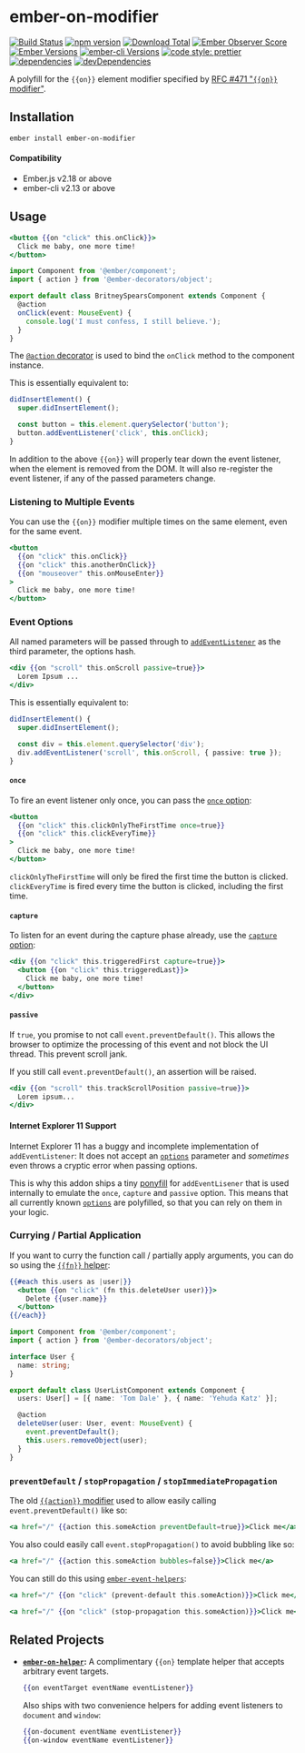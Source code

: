 # ember-on-modifier

[![Build Status](https://travis-ci.org/buschtoens/ember-on-modifier.svg)](https://travis-ci.org/buschtoens/ember-on-modifier)
[![npm version](https://badge.fury.io/js/ember-on-modifier.svg)](http://badge.fury.io/js/ember-on-modifier)
[![Download Total](https://img.shields.io/npm/dt/ember-on-modifier.svg)](http://badge.fury.io/js/ember-on-modifier)
[![Ember Observer Score](https://emberobserver.com/badges/ember-on-modifier.svg)](https://emberobserver.com/addons/ember-on-modifier)
[![Ember Versions](https://img.shields.io/badge/Ember.js%20Versions-%5E2.18%20%7C%7C%20%5E3.0-brightgreen.svg)](https://travis-ci.org/buschtoens/ember-on-modifier)
[![ember-cli Versions](https://img.shields.io/badge/ember--cli%20Versions-%5E2.13%20%7C%7C%20%5E3.0-brightgreen.svg)](https://travis-ci.org/buschtoens/ember-on-modifier)
[![code style: prettier](https://img.shields.io/badge/code_style-prettier-ff69b4.svg)](https://github.com/prettier/prettier)
[![dependencies](https://img.shields.io/david/buschtoens/ember-on-modifier.svg)](https://david-dm.org/buschtoens/ember-on-modifier)
[![devDependencies](https://img.shields.io/david/dev/buschtoens/ember-on-modifier.svg)](https://david-dm.org/buschtoens/ember-on-modifier)

A polyfill for the `{{on}}` element modifier specified by
[RFC #471 "`{{on}}` modifier"](https://github.com/emberjs/rfcs/blob/master/text/0471-on-modifier.md).

## Installation

```
ember install ember-on-modifier
```

#### Compatibility

- Ember.js v2.18 or above
- ember-cli v2.13 or above

## Usage

```hbs
<button {{on "click" this.onClick}}>
  Click me baby, one more time!
</button>
```

```ts
import Component from '@ember/component';
import { action } from '@ember-decorators/object';

export default class BritneySpearsComponent extends Component {
  @action
  onClick(event: MouseEvent) {
    console.log('I must confess, I still believe.');
  }
}
```

The [`@action` decorator][@action] is used to bind the `onClick` method to the
component instance.

[@action]: https://github.com/emberjs/rfcs/blob/master/text/0408-decorators.md#method-binding

This is essentially equivalent to:

```ts
didInsertElement() {
  super.didInsertElement();

  const button = this.element.querySelector('button');
  button.addEventListener('click', this.onClick);
}
```

In addition to the above `{{on}}` will properly tear down the event listener,
when the element is removed from the DOM. It will also re-register the event
listener, if any of the passed parameters change.

### Listening to Multiple Events

You can use the `{{on}}` modifier multiple times on the same element, even for
the same event.

```hbs
<button
  {{on "click" this.onClick}}
  {{on "click" this.anotherOnClick}}
  {{on "mouseover" this.onMouseEnter}}
>
  Click me baby, one more time!
</button>
```

### Event Options

All named parameters will be passed through to
[`addEventListener`][addeventlistener] as the third parameter, the options hash.

[addeventlistener]: https://developer.mozilla.org/en-US/docs/Web/API/EventTarget/addEventListener

```hbs
<div {{on "scroll" this.onScroll passive=true}}>
  Lorem Ipsum ...
</div>
```

This is essentially equivalent to:

```ts
didInsertElement() {
  super.didInsertElement();

  const div = this.element.querySelector('div');
  div.addEventListener('scroll', this.onScroll, { passive: true });
}
```

#### `once`

To fire an event listener only once, you can pass the [`once` option][addeventlistener-parameters]:

```hbs
<button
  {{on "click" this.clickOnlyTheFirstTime once=true}}
  {{on "click" this.clickEveryTime}}
>
  Click me baby, one more time!
</button>
```

`clickOnlyTheFirstTime` will only be fired the first time the button is clicked.
`clickEveryTime` is fired every time the button is clicked, including the first
time.

[addeventlistener-parameters]: https://developer.mozilla.org/en-US/docs/Web/API/EventTarget/addEventListener#Parameters

#### `capture`

To listen for an event during the capture phase already, use the [`capture` option][addeventlistener-parameters]:

```hbs
<div {{on "click" this.triggeredFirst capture=true}}>
  <button {{on "click" this.triggeredLast}}>
    Click me baby, one more time!
  </button>
</div>
```

#### `passive`

If `true`, you promise to not call `event.preventDefault()`. This allows the
browser to optimize the processing of this event and not block the UI thread.
This prevent scroll jank.

If you still call `event.preventDefault()`, an assertion will be raised.

```hbs
<div {{on "scroll" this.trackScrollPosition passive=true}}>
  Lorem ipsum...
</div>
```

#### Internet Explorer 11 Support

Internet Explorer 11 has a buggy and incomplete implementation of
`addEventListener`: It does not accept an
[`options`][addeventlistener-parameters] parameter and _sometimes_ even throws
a cryptic error when passing options.

This is why this addon ships a tiny [ponyfill][ponyfill] for `addEventLisener`
that is used internally to emulate the `once`, `capture` and `passive` option.
This means that all currently known [`options`][addeventlistener-parameters] are
polyfilled, so that you can rely on them in your logic.

[ponyfill]: https://github.com/sindresorhus/ponyfill

### Currying / Partial Application

If you want to curry the function call / partially apply arguments, you can do
so using the [`{{fn}}` helper][fn-helper]:

[fn-helper]: https://github.com/emberjs/rfcs/blob/master/text/0470-fn-helper.md

```hbs
{{#each this.users as |user|}}
  <button {{on "click" (fn this.deleteUser user)}}>
    Delete {{user.name}}
  </button>
{{/each}}
```

```ts
import Component from '@ember/component';
import { action } from '@ember-decorators/object';

interface User {
  name: string;
}

export default class UserListComponent extends Component {
  users: User[] = [{ name: 'Tom Dale' }, { name: 'Yehuda Katz' }];

  @action
  deleteUser(user: User, event: MouseEvent) {
    event.preventDefault();
    this.users.removeObject(user);
  }
}
```

### `preventDefault` / `stopPropagation` / `stopImmediatePropagation`

The old [`{{action}}` modifier][action-event-propagation] used to allow easily
calling `event.preventDefault()` like so:

```hbs
<a href="/" {{action this.someAction preventDefault=true}}>Click me</a>
```

[action-event-propagation]: https://www.emberjs.com/api/ember/release/classes/Ember.Templates.helpers/methods/action?anchor=action#event-propagation

You also could easily call `event.stopPropagation()` to avoid bubbling like so:

```hbs
<a href="/" {{action this.someAction bubbles=false}}>Click me</a>
```

You can still do this using [`ember-event-helpers`][ember-event-helpers]:

[ember-event-helpers]: https://github.com/buschtoens/ember-event-helpers

```hbs
<a href="/" {{on "click" (prevent-default this.someAction)}}>Click me</a>
```

```hbs
<a href="/" {{on "click" (stop-propagation this.someAction)}}>Click me</a>
```

## Related Projects

- **[`ember-on-helper`][ember-on-helper]:** A complimentary `{{on}` template
  helper that accepts arbitrary event targets.

  ```hbs
  {{on eventTarget eventName eventListener}}
  ```

  Also ships with two convenience helpers for adding event listeners to
  `document` and `window`:

  ```hbs
  {{on-document eventName eventListener}}
  {{on-window eventName eventListener}}
  ```

[ember-on-helper]: https://github.com/buschtoens/ember-on-helper

